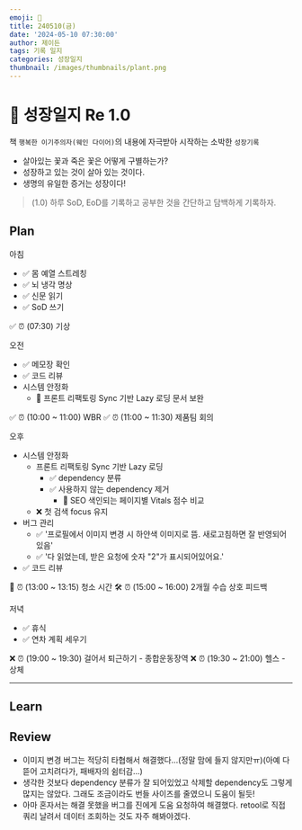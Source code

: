```yaml
---
emoji: 🌱
title: 240510(금)
date: '2024-05-10 07:30:00'
author: 제이든
tags: 기록 일지
categories: 성장일지
thumbnail: /images/thumbnails/plant.png
---
```


# 🌱 성장일지 Re 1.0

책 `행복한 이기주의자(웨인 다이어)`의 내용에 자극받아 시작하는 소박한 `성장기록`

- 살아있는 꽃과 죽은 꽃은 어떻게 구별하는가?
- 성장하고 있는 것이 살아 있는 것이다.
- 생명의 유일한 증거는 성장이다!

> (1.0) 하루 SoD, EoD를 기록하고 공부한 것을 간단하고 담백하게 기록하자.

## Plan

아침

- ✅ 몸 예열 스트레칭
- ✅ 뇌 냉각 명상
- ✅ 신문 읽기
- ✅ SoD 쓰기

✅ ⏰ (07:30) 기상

오전

- ✅ 메모장 확인
- ✅ 코드 리뷰
- 시스템 안정화
  - 🌱 프론트 리팩토링 Sync 기반 Lazy 로딩 문서 보완

✅ ⏰ (10:00 ~ 11:00) WBR
✅ ⏰ (11:00 ~ 11:30) 제품팀 회의

오후

- 시스템 안정화
  - 프론트 리팩토링 Sync 기반 Lazy 로딩
  	- ✅ dependency 분류
    - ✅ 사용하지 않는 dependency 제거
		- 🌱 SEO 색인되는 페이지별 Vitals 점수 비교
  - ❌ 첫 검색 focus 유지
- 버그 관리
  - ✅ '프로필에서 이미지 변경 시 하얀색 이미지로 뜸. 새로고침하면 잘 반영되어 있음'
  - ✅ '다 읽었는데, 받은 요청에 숫자 "2"가 표시되어있어요.'
- ✅ 코드 리뷰
  
🌱 ⏰ (13:00 ~ 13:15) 청소 시간
🛠️ ⏰ (15:00 ~ 16:00) 2개월 수습 상호 피드백

저녁

- ✅ 휴식
- ✅ 연차 계획 세우기

❌ ⏰ (19:00 ~ 19:30) 걸어서 퇴근하기 - 종합운동장역
❌ ⏰ (19:30 ~ 21:00) 헬스 - 상체

---

## Learn

## Review

- 이미지 변경 버그는 적당히 타협해서 해결했다...(정말 맘에 들지 않지만ㅠ)(아예 다 뜯어 고치려다가, 패배자의 쉼터감...)
- 생각한 것보다 dependency 분류가 잘 되어있었고 삭제할 dependency도 그렇게 많지는 않았다. 그래도 조금이라도 번들 사이즈를 줄였으니 도움이 될듯!
- 아마 혼자서는 해결 못했을 버그를 진에게 도움 요청하여 해결했다. retool로 직접 쿼리 날려서 데이터 조회하는 것도 자주 해봐야겠다.